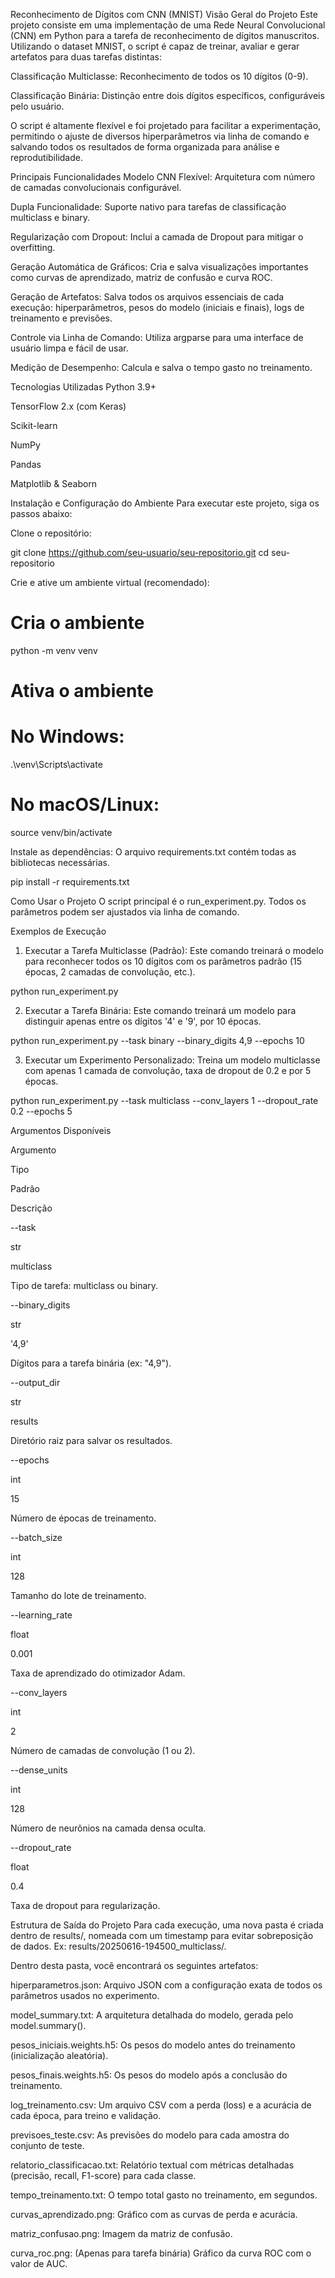 Reconhecimento de Dígitos com CNN (MNIST)
Visão Geral do Projeto
Este projeto consiste em uma implementação de uma Rede Neural Convolucional (CNN) em Python para a tarefa de reconhecimento de dígitos manuscritos. Utilizando o dataset MNIST, o script é capaz de treinar, avaliar e gerar artefatos para duas tarefas distintas:

Classificação Multiclasse: Reconhecimento de todos os 10 dígitos (0-9).

Classificação Binária: Distinção entre dois dígitos específicos, configuráveis pelo usuário.

O script é altamente flexível e foi projetado para facilitar a experimentação, permitindo o ajuste de diversos hiperparâmetros via linha de comando e salvando todos os resultados de forma organizada para análise e reprodutibilidade.

Principais Funcionalidades
Modelo CNN Flexível: Arquitetura com número de camadas convolucionais configurável.

Dupla Funcionalidade: Suporte nativo para tarefas de classificação multiclass e binary.

Regularização com Dropout: Inclui a camada de Dropout para mitigar o overfitting.

Geração Automática de Gráficos: Cria e salva visualizações importantes como curvas de aprendizado, matriz de confusão e curva ROC.

Geração de Artefatos: Salva todos os arquivos essenciais de cada execução: hiperparâmetros, pesos do modelo (iniciais e finais), logs de treinamento e previsões.

Controle via Linha de Comando: Utiliza argparse para uma interface de usuário limpa e fácil de usar.

Medição de Desempenho: Calcula e salva o tempo gasto no treinamento.

Tecnologias Utilizadas
Python 3.9+

TensorFlow 2.x (com Keras)

Scikit-learn

NumPy

Pandas

Matplotlib & Seaborn

Instalação e Configuração do Ambiente
Para executar este projeto, siga os passos abaixo:

Clone o repositório:

git clone https://github.com/seu-usuario/seu-repositorio.git
cd seu-repositorio

Crie e ative um ambiente virtual (recomendado):

# Cria o ambiente

python -m venv venv

# Ativa o ambiente
# No Windows:
.\venv\Scripts\activate
# No macOS/Linux:
source venv/bin/activate

Instale as dependências:
O arquivo requirements.txt contém todas as bibliotecas necessárias.

pip install -r requirements.txt

Como Usar o Projeto
O script principal é o run_experiment.py. Todos os parâmetros podem ser ajustados via linha de comando.

Exemplos de Execução

1. Executar a Tarefa Multiclasse (Padrão):
Este comando treinará o modelo para reconhecer todos os 10 dígitos com os parâmetros padrão (15 épocas, 2 camadas de convolução, etc.).

python run_experiment.py

2. Executar a Tarefa Binária:
Este comando treinará um modelo para distinguir apenas entre os dígitos '4' e '9', por 10 épocas.

python run_experiment.py --task binary --binary_digits 4,9 --epochs 10

3. Executar um Experimento Personalizado:
Treina um modelo multiclasse com apenas 1 camada de convolução, taxa de dropout de 0.2 e por 5 épocas.

python run_experiment.py --task multiclass --conv_layers 1 --dropout_rate 0.2 --epochs 5

Argumentos Disponíveis

Argumento

Tipo

Padrão

Descrição

--task

str

multiclass

Tipo de tarefa: multiclass ou binary.

--binary_digits

str

'4,9'

Dígitos para a tarefa binária (ex: "4,9").

--output_dir

str

results

Diretório raiz para salvar os resultados.

--epochs

int

15

Número de épocas de treinamento.

--batch_size

int

128

Tamanho do lote de treinamento.

--learning_rate

float

0.001

Taxa de aprendizado do otimizador Adam.

--conv_layers

int

2

Número de camadas de convolução (1 ou 2).

--dense_units

int

128

Número de neurônios na camada densa oculta.

--dropout_rate

float

0.4

Taxa de dropout para regularização.

Estrutura de Saída do Projeto
Para cada execução, uma nova pasta é criada dentro de results/, nomeada com um timestamp para evitar sobreposição de dados. Ex: results/20250616-194500_multiclass/.

Dentro desta pasta, você encontrará os seguintes artefatos:

hiperparametros.json: Arquivo JSON com a configuração exata de todos os parâmetros usados no experimento.

model_summary.txt: A arquitetura detalhada do modelo, gerada pelo model.summary().

pesos_iniciais.weights.h5: Os pesos do modelo antes do treinamento (inicialização aleatória).

pesos_finais.weights.h5: Os pesos do modelo após a conclusão do treinamento.

log_treinamento.csv: Um arquivo CSV com a perda (loss) e a acurácia de cada época, para treino e validação.

previsoes_teste.csv: As previsões do modelo para cada amostra do conjunto de teste.

relatorio_classificacao.txt: Relatório textual com métricas detalhadas (precisão, recall, F1-score) para cada classe.

tempo_treinamento.txt: O tempo total gasto no treinamento, em segundos.

curvas_aprendizado.png: Gráfico com as curvas de perda e acurácia.

matriz_confusao.png: Imagem da matriz de confusão.

curva_roc.png: (Apenas para tarefa binária) Gráfico da curva ROC com o valor de AUC.
